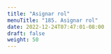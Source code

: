 ```yaml
---
title: "Asignar rol"
menuTitle: "185. Asignar rol"
date: 2022-12-24T07:47:01-08:00
draft: false
weight: 50
---
```

